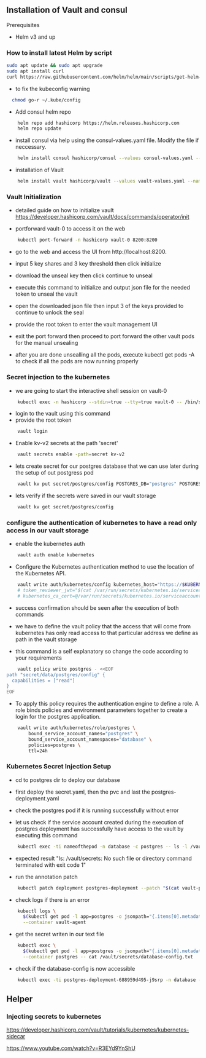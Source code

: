 ## Installation of Vault and consul

Prerequisites

- Helm v3 and up


### How to install latest Helm by script

```sh
sudo apt update && sudo apt upgrade
sudo apt install curl
curl https://raw.githubusercontent.com/helm/helm/main/scripts/get-helm-3 | bash
```
- to fix the kubeconfig warning
```sh
  chmod go-r ~/.kube/config
```


- Add consul helm repo

```sh
    helm repo add hashicorp https://helm.releases.hashicorp.com
    helm repo update
```

- install consul via help using the consul-values.yaml file. Modify the file if neccessary.

```sh
    helm install consul hashicorp/consul --values consul-values.yaml --namespace hashicorp
```

- installation of Vault

```sh
    helm install vault hashicorp/vault --values vault-values.yaml --namespace hashicorp
```

### Vault Initialization

- detailed guide on how to initialize vault
  https://developer.hashicorp.com/vault/docs/commands/operator/init


- portforward vault-0 to access it on the web

```sh
    kubectl port-forward -n hashicorp vault-0 8200:8200
```
- go to the web and access the UI from  http://localhost:8200.

- input 5 key shares and 3 key threshold then click initialize

- download the unseal key then click continue to unseal

- execute this command to initialize and output json file for the needed token to unseal the vault

- open the downloaded json file then input 3 of the keys provided to continue to unlock the seal

- provide the root token to enter the vault management UI

- exit the port forward then proceed to port forward the other vault pods for the manual unsealing

- after you are done unsealling all the pods, execute kubectl get pods -A to check if all the pods are now running properly




### Secret injection to the kubernetes

- we are going to start the interactive shell session on vault-0

```sh
    kubectl exec -n hashicorp --stdin=true --tty=true vault-0 -- /bin/sh
```

- login to the vault using this command
- provide the root token

```sh
    vault login
```


- Enable kv-v2 secrets at the path 'secret'


```sh
    vault secrets enable -path=secret kv-v2
```

- lets create secret for our postgres database that we can use later during the setup of out postgress pod

```sh
    vault kv put secret/postgres/config POSTGRES_DB="postgres" POSTGRES_USER="postgres" POSTGRES_PASSWORD="secret"
```

- lets verify if the secrets were saved in our vault storage

```sh
    vault kv get secret/postgres/config
```

### configure the authentication of kubernetes to have a read only access in our vault storage


- enable the kubernetes auth

```sh
    vault auth enable kubernetes
```


- Configure the Kubernetes authentication method to use the location of the Kubernetes API.

```sh
    vault write auth/kubernetes/config kubernetes_host="https://$KUBERNETES_PORT_443_TCP_ADDR:443" \
    # token_reviewer_jwt="$(cat /var/run/secrets/kubernetes.io/serviceaccount/token)" \
    # kubernetes_ca_cert=@/var/run/secrets/kubernetes.io/serviceaccount/ca.crt
```

- success confirmation should be seen after the execution of both commands

- we have to define the vault policy that the access that will come from kubernetes has only read access to that particular address we define as path in the vault storage
- this command is a self explanatory so change the code according to your requirements

```sh
    vault policy write postgres - <<EOF
path "secret/data/postgres/config" {
  capabilities = ["read"]
}
EOF

```

- To apply this policy requires the authentication engine to define a role. A role binds policies and environment parameters together to create a login for the postgres application.

```sh
    vault write auth/kubernetes/role/postgres \
        bound_service_account_names="postgres" \
        bound_service_account_namespaces="database" \
        policies=postgres \
        ttl=24h
```

### Kubernetes Secret Injection Setup

- cd to postgres dir to deploy our database

- first deploy the secret.yaml, then the pvc and last the postgres-deployment.yaml

- check the postgres pod if it is running successfully without error

- let us check if the service account created during the execution of postgres deployment has successfully have access to the vault by executing this command

```sh
    kubectl exec -ti nameofthepod -n database -c postgres -- ls -l /vault/secrets 
```
- expected result 
"ls: /vault/secrets: No such file or directory
command terminated with exit code 1"

- run the annotation patch

```sh
    kubectl patch deployment postgres-deployment --patch "$(cat vault-patch-annotation.yaml)" -n database
```

- check logs if there is an error
```sh
    kubectl logs \
      $(kubectl get pod -l app=postgres -o jsonpath="{.items[0].metadata.name}") \
      --container vault-agent
```
- get the secret writen in our text file

```sh
    kubectl exec \
      $(kubectl get pod -l app=postgres -o jsonpath="{.items[0].metadata.name}") \
      --container postgres -- cat /vault/secrets/database-config.txt
```

- check if the database-config is now accessible 
```sh
    kubectl exec -ti postgres-deployment-688959d495-j9srp -n database -c postgres -- ls -l /vault/secrets
```

## Helper

### Injecting secrets to kubernetes
https://developer.hashicorp.com/vault/tutorials/kubernetes/kubernetes-sidecar

https://www.youtube.com/watch?v=R3EYd9YnShU




